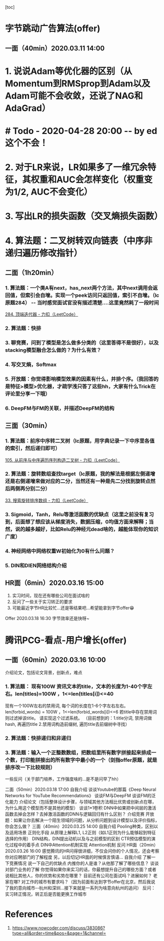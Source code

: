 
[toc]

# 字节跳动广告算法(offer)

## 一面（40min）2020.03.11 14:00

# 1. 说说Adam等优化器的区别（从Momentum到RMSprop到Adam以及Adam可能不会收敛，还说了NAG和AdaGrad）
 
# # Todo - 2020-04-28 20:00 -- by ed 这个不会！
 
# 2. 对于LR来说，LR如果多了一维冗余特征，其权重和AUC会怎样变化（权重变为1/2, AUC不会变化）
 
# 3. 写出LR的损失函数（交叉熵损失函数）
 
# 4. 算法题：二叉树转双向链表（中序非递归遍历修改指针）

## 二面（1h20min）

### 1. 算法题：一个类A有next，has_next两个方法，其中next调用会返回值，但索引会自增。实现一个peek访问只返回值，索引不自增。（lc原题284） -- 当时感觉面试官没有描述清楚....这里竟然耗了一段时间

[284. 顶端迭代器 - 力扣（LeetCode）](https://leetcode-cn.com/problems/peeking-iterator/)

### 2. 算法题：快排

### 3. 聊竞赛，问到了模型是怎么做多分类的（这里答得不是很好），以及stacking模型融合怎么做的？为什么有效？

### 4. 写交叉熵，Softmax

### 5. 开放题：你觉得影响模型效果的因素有什么，并排个序。（我回答的是特征>模型>优化器，才疏学浅只答了这些hh，大家有什么Trick在评论里分享一下哦）

### 6. DeepFM与FM的关联，并描述DeepFM的结构

## 三面（30min）

### 1. 算法题：前序中序转二叉树（lc原题，用字典记录一下中序里各值的索引，然后递归即可）

[105. 从前序与中序遍历序列构造二叉树 - 力扣（LeetCode）](https://leetcode-cn.com/problems/construct-binary-tree-from-preorder-and-inorder-traversal/)

### 2. 算法题：旋转数组查找target（lc原题，我的解法是根据左侧递增还是右侧递增来做对应的二分，当然还有一种是先二分找到旋转点然后两侧再分别二分）

[33. 搜索旋转排序数组 - 力扣（LeetCode）](https://leetcode-cn.com/problems/search-in-rotated-sorted-array/)

### 3. Sigmoid，Tanh，Relu等激活函数的优缺点（这里之前没有复习到，后面想了想应该从梯度消失，数据压缩，0均值方面来解释；当然，说的越多越好，比如Relu的神经元dead啥的，越能体现你的知识广度）

### 4. 神经网络中网络权重W初始化为0有什么问题？

### 5. DIN和DIEN网络结构介绍

## HR面（6min）2020.03.16  15:00

1. 实习时间，现在还有哪些公司在面试啥的
2. 反问了一些关于实习转正的要求
3. 可能最近字节HR比较忙...还是等结果吧...希望能拿到字节offer😁

Offer  2020.03.18  16:30 字节效率还是快呀~

# 腾讯PCG-看点-用户增长(offer)

## 一面（60min）2020.03.16 10:00

介绍论文，包括论文背景，创新点，难点

### 1. 算法题： 现有100W 资讯文本的title，文本的长度为1-40个字左右。len(titles)=100W ，1<=len(titles[i])<=40
现有一个100W左右的禁用词, 每个词的长度在1-6个字左右左右。len(forbid_words) = 100W ，1<=len(forbid_words[i])<=6
若title中存在禁用词则过滤掉该title。 请实现这个过滤系统。
（目前想到的：1.title分词, 禁用词做hash, 再遍历title  2.禁用词构造前缀树, 遍历title去前缀树中寻找）

### 2. 算法题：快排递归和非递归

### 3. 算法题：输入一个正整数数组，把数组里所有数字拼接起来排成一个数，打印能拼接出的所有数字中最小的一个（剑指offer原题，就是排序改一下比较规则）

一些反问（关于部门培养，工作强度啥的...是不是问早了hh）

二面（50min）2020.03.18 17:00
自我介绍
谈谈Youtube的那篇《Deep Neural Networks for YouTube Recommendations》
谈谈FM与DeepFM
谈谈FM的泛化能力
介绍论文（包括整体设计步骤，与领域其他方法相比优势或创新点在哪，为什么用这个模型而不是其他的模型）
谈谈1*1卷积
DNN中如果把中间层的激活函数去掉会怎样？去掉激活函数的DNN与逻辑回归有什么区别？
介绍竞赛
开放题：如果让你去解决一个陌生领域的问题，从分析问题到设计模型以及评价指标，你会怎么做？
三面（40min）2020.03.25 14:00
自我介绍
Pooling种类，区别以及适用场景
正则化手段
从原理上解释L1, L2正则（如L1正则为什么能够起到特征选择的作用）
DIN结构，DIN提出动机以及与之前模型的区别
CTR预估模型的演化过程中的着手点
DIN中Attention机制实现
Attention机制
反问
HR面（20min）2020.03.26 16:00
感觉腾讯的HR问得很详细，不仅会问你的个人情况，还会考察你对应聘部门的了解程度
另，以后切记HR面的时候慎言慎语...
自我介绍
了解一下竞赛情况
说一下自己的优缺点
内推你的人是谁？从他那了解了哪些信息？
谈谈对部门业务的了解
你觉得如果你来实习的话，你最想提升自己的哪些方面？或者说相比其他人，你的优势和劣势在哪里？
目前还有公司在面试吗？进展如何？
老家在哪?
对工作的城市有要求吗？（因为前面有达到字节offer在北京，然后我说了我的意向城市--杭州和深圳...接下来就是一系列为啥意向杭州的追问）
反问：实习转正情况，转正后是否能更换工作城市

# References
1. https://www.nowcoder.com/discuss/383086?type=all&order=time&pos=&page=1&channel=
